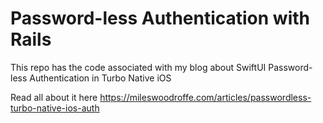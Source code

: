 # Password-less Authentication with Rails

This repo has the code associated with my blog about SwiftUI Password-less Authentication
in Turbo Native iOS

Read all about it here https://mileswoodroffe.com/articles/passwordless-turbo-native-ios-auth
